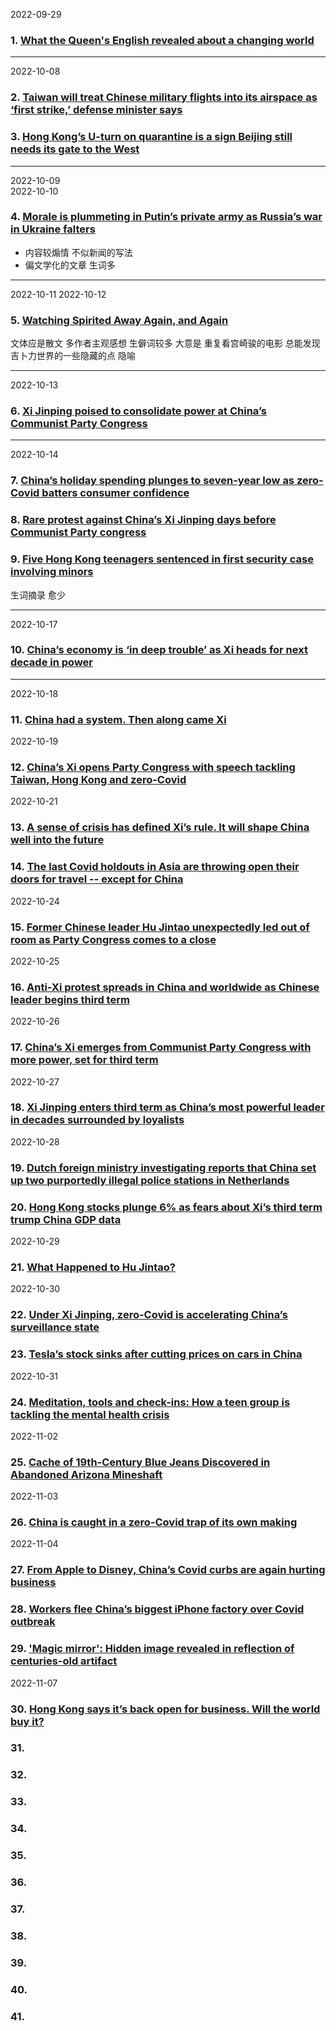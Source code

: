 
2022-09-29

### 1.  [What the Queen's English revealed about a changing world](https://www.bbc.com/future/article/20220915-what-the-queens-english-told-us-about-a-changing-world)

----------------------------------------

2022-10-08

### 2.  [Taiwan will treat Chinese military flights into its airspace as ‘first strike,’ defense minister says ](https://edition.cnn.com/2022/10/06/asia/taiwan-china-airspace-first-strike-intl-hnk-ml/index.html)

### 3.  [Hong Kong’s U-turn on quarantine is a sign Beijing still needs its gate to the West ](https://edition.cnn.com/2022/10/07/business/hong-kong-covid-quarantine-reopening-intl-hnk-mic/index.html)

----------------------------------------

2022-10-09  
2022-10-10

### 4.  [Morale is plummeting in Putin’s private army as Russia’s war in Ukraine falters ](https://edition.cnn.com/2022/10/06/europe/wagner-ukraine-struggles-marat-gabidullin-cmd-intl/index.html)

- 内容较煽情 不似新闻的写法
- 偏文学化的文章 生词多

----------------------------------------

2022-10-11
2022-10-12

### 5.  [Watching Spirited Away Again, and Again](https://www.theatlantic.com/culture/archive/2022/09/rewatching-spirited-away-hayao-miyazaki/671486/)

文体应是散文 多作者主观感想 生僻词较多
大意是 重复看宫崎骏的电影 总能发现吉卜力世界的一些隐藏的点 隐喻

----------------------------------------

2022-10-13

### 6.  [Xi Jinping poised to consolidate power at China’s Communist Party Congress](https://edition.cnn.com/2022/10/11/china/china-party-congress-explainer-intl-hnk-mic/index.html)

----------------------------------------

2022-10-14

### 7.  [China’s holiday spending plunges to seven-year low as zero-Covid batters consumer confidence ](https://edition.cnn.com/2022/10/10/economy/china-golden-week-spending-plunge-covid-intl-hnk-mic/index.html)

### 8.  [Rare protest against China’s Xi Jinping days before Communist Party congress ](https://edition.cnn.com/2022/10/13/china/china-party-congress-protest-banners-xi-intl-hnk/index.html)

### 9.  [Five Hong Kong teenagers sentenced in first security case involving minors ](https://edition.cnn.com/2022/10/09/china/hong-kong-teenagers-national-security-intl-hnk/index.html)

生词摘录 愈少

---------------------------

2022-10-17

### 10. [China’s economy is ‘in deep trouble’ as Xi heads for next decade in power](https://edition.cnn.com/2022/10/14/economy/china-party-congress-economy-trouble-xi-intl-hnk/index.html)

---------------------------

2022-10-18

### 11. [China had a system. Then along came Xi](https://edition.cnn.com/2022/10/12/opinions/china-communist-party-congress-xi-power-johnson/index.html)

2022-10-19

### 12. [China’s Xi opens Party Congress with speech tackling Taiwan, Hong Kong and zero-Covid](https://edition.cnn.com/2022/10/15/china/china-party-congress-opening-day-intl-hnk/index.html)


2022-10-21

### 13. [A sense of crisis has defined Xi’s rule. It will shape China well into the future](https://edition.cnn.com/2022/10/14/china/china-party-congress-walkup-analysis-intl-hnk-mic/index.html)

### 14. [The last Covid holdouts in Asia are throwing open their doors for travel -- except for China](https://edition.cnn.com/travel/article/asia-covid-reopening-china-intl-hnk-mic/index.html)

2022-10-24

### 15. [Former Chinese leader Hu Jintao unexpectedly led out of room as Party Congress comes to a close](https://edition.cnn.com/2022/10/22/china/china-party-congress-close-hu-jintao-intl-hnk/index.html)

2022-10-25

### 16. [Anti-Xi protest spreads in China and worldwide as Chinese leader begins third term](https://edition.cnn.com/2022/10/22/china/china-party-congress-overseas-students-protest-intl-hnk/index.html)

2022-10-26

### 17. [China’s Xi emerges from Communist Party Congress with more power, set for third term](https://edition.cnn.com/2022/10/22/china/china-party-congress-closing-day-intl-hnk/index.html)

2022-10-27

### 18. [Xi Jinping enters third term as China’s most powerful leader in decades surrounded by loyalists](https://edition.cnn.com/2022/10/22/china/china-party-congress-xi-jinping-leadership-lineup-revealed-intl-hnk/index.html)

2022-10-28

### 19. [Dutch foreign ministry investigating reports that China set up two purportedly illegal police stations in Netherlands](https://edition.cnn.com/2022/10/27/europe/netherlands-china-illegal-police-stations-intl/index.html)

### 20. [Hong Kong stocks plunge 6% as fears about Xi’s third term trump China GDP data](https://edition.cnn.com/2022/10/23/economy/china-gdp-released-xi-third-term-stock-market-intl-hnk/index.html)

2022-10-29

### 21. [What Happened to Hu Jintao?](https://archive.ph/zy5Vn#selection-359.0-359.27)

2022-10-30

### 22. [Under Xi Jinping, zero-Covid is accelerating China’s surveillance state](https://edition.cnn.com/2022/10/20/china/china-party-congress-xi-jinping-zero-covid-intl-hnk/index.html)

### 23. [Tesla’s stock sinks after cutting prices on cars in China](https://edition.cnn.com/2022/10/24/investing/tesla-china-price-cuts/index.html)

2022-10-31

### 24. [Meditation, tools and check-ins: How a teen group is tackling the mental health crisis](https://edition.cnn.com/2022/10/22/health/teen-mental-health-support-wellness/index.html)

2022-11-02

### 25. [Cache of 19th-Century Blue Jeans Discovered in Abandoned Arizona Mineshaft](https://www.smithsonianmag.com/history/cache-of-19th-century-blue-jeans-discovered-in-abandoned-arizona-mineshaft-180981014/)

2022-11-03

### 26. [ China is caught in a zero-Covid trap of its own making ](https://edition.cnn.com/2022/11/02/china/china-covid-foxconn-tibet-disney-intl-hnk/index.html)

2022-11-04

### 27. [ From Apple to Disney, China’s Covid curbs are again hurting business ](https://edition.cnn.com/2022/11/02/business/covid-china-iphone-shanghai-disneyland-intl-hnk/index.html)

### 28. [ Workers flee China’s biggest iPhone factory over Covid outbreak ](https://edition.cnn.com/2022/11/01/tech/china-covid-workers-zhengzhou-iphone-factory-hnk-intl/index.html)

### 29. ['Magic mirror': Hidden image revealed in reflection of centuries-old artifact](https://edition.cnn.com/style/article/magic-mirror-cincinnati-art-museum-scn/index.html)

2022-11-07

### 30. [ Hong Kong says it’s back open for business. Will the world buy it? ](https://edition.cnn.com/2022/11/05/asia/hong-kong-reopen-finance-summit-rugby-sevens-intl-hnk/index.html)

### 31. []()

### 32. []()

### 33. []()

### 34. []()

### 35. []()

### 36. []()

### 37. []()

### 38. []()

### 39. []()

### 40. []()

### 41. []()